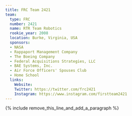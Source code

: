 ```yaml
---
title: FRC Team 2421
team:
  type: FRC
  number: 2421
  name: RTR Team Robotics
  rookie_year: 2008
  location: Burke, Virginia, USA
  sponsors:
  - NASA
  - Rappaport Management Company
  - The Boeing Company
  - Federal Acquisitions Strategies, LLC
  - BAE Systems, Inc.
  - Air Force Officers' Spouses Club
  - Home School
  links:
    Website:
    Twitter: https://twitter.com/frc2421
    Instagram: https://www.instagram.com/firstteam2421
---
```


{% include remove_this_line_and_add_a_paragraph %}